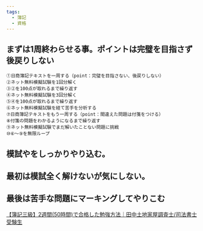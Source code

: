 ```yaml
---
tags:
  - 簿記
  - 資格
---
```

## まずは1周終わらせる事。ポイントは完璧を目指さず後戻りしない

```
①日商簿記テキストを一周する（point：完璧を目指さない、後戻りしない）  
②ネット無料模擬試験を1回分解く  
③②を100点が取れるまで繰り返す  
④ネット無料模擬試験を3回分解く  
⑤④を100点が取れるまで繰り返す  
⑥ネット無料模擬試験を経て苦手を分析する  
⑦日商簿記テキストをもう一周する（point：間違えた問題は付箋をつける）  
⑧付箋の問題をわかるようになるまで繰り返す  
⑨ネット無料模擬試験でまだ解いたことない問題に挑戦  
⑩⑥～⑨を無限ループ
```

## 模試やをしっかりやり込む。

## 最初は模試全く解けないが気にしない。

## 最後は苦手な問題にマーキングしてやりこむ

[【簿記三級】2週間(50時間)で合格した勉強方法｜田中土地家屋調査士/司法書士受験生](https://note.com/y_tanaka_office/n/n408f1712b228)